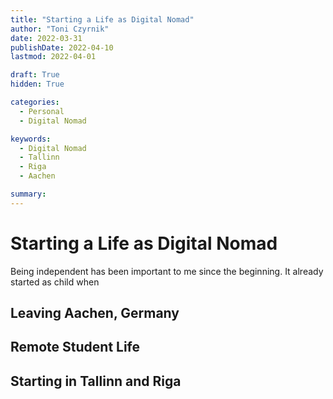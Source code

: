 ```yaml
---
title: "Starting a Life as Digital Nomad"
author: "Toni Czyrnik"
date: 2022-03-31
publishDate: 2022-04-10
lastmod: 2022-04-01

draft: True
hidden: True

categories:
  - Personal
  - Digital Nomad

keywords:
  - Digital Nomad
  - Tallinn
  - Riga
  - Aachen

summary:
---
```


# Starting a Life as Digital Nomad

Being independent has been important to me since the beginning. It already started as child when 

## Leaving Aachen, Germany

## Remote Student Life

## Starting in Tallinn and Riga

